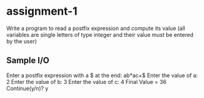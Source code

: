 # assignment-1
Write a program to read a postfix expression and compute its value (all variables are single letters of type integer and their value must be entered by the user)

Sample I/O
----
Enter a postfix expression with a $ at the end: ab*ac+$
Enter the value of a: 2
Enter the value of b: 3
Enter the value of c: 4
Final Value = 36
Continue(y/n)? y
